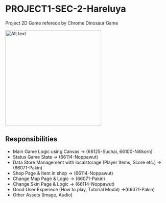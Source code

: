 # PROJECT1-SEC-2-Hareluya

Project 2D Game referece by Chrome Dinosaur Game

<img src="https://github.com/user-attachments/assets/1f5fed11-728f-44f8-a254-980928409c30" alt="Alt text" width="300" />


## Responsibilities
- Main Game Logic using Canvas -> (66125-Suchai, 66100-Nitikorn)
- Status Game State -> (66114-Noppawut)
- Data Store Management with localstorage (Player Items, Score etc.) -> (66071-Pakin)
- Shop Page & Item in shop -> (66114-Noppawut)
- Change Map Page & Logic -> (66071-Pakin)
- Change Skin Page & Logic -> (66114-Noppawut)
- Good User Experiece (How to play, Tutorial Modal) ->(66071-Pakin)
- Other Assets (Image, Audio)
